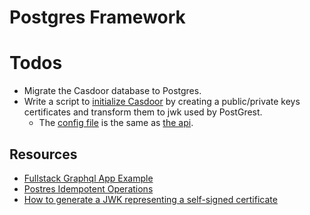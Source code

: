 # Postgres Framework

# Todos

- Migrate the Casdoor database to Postgres.
- Write a script to [initialize Casdoor](https://casdoor.org/fr/docs/deployment/data-initialization/) by creating a public/private keys certificates and transform them to jwk used by PostGrest.
  - The [config file](https://github.com/casbin/casdoor/blob/master/init_data.json.template) is the same as [the api](https://door.casdoor.com/swagger/#/).

## Resources

- [Fullstack Graphql App Example](https://github.com/taneba/fullstack-graphql-app/tree/main)
- [Postres Idempotent Operations](https://wiki.postgresql.org/wiki/Idempotent_Deployment)
- [How to generate a JWK representing a self-signed certificate](https://darutk.medium.com/jwk-representing-self-signed-certificate-65276d70021b)
